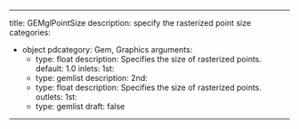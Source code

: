 
---
title: GEMglPointSize
description: specify the rasterized point size
categories:
  - object
pdcategory: Gem, Graphics
arguments:
    - type: float
      description: Specifies the size of rasterized points.
      default: 1.0
inlets:
  1st:
    - type: gemlist
      description:
  2nd:
    - type: float
      description: Specifies the size of rasterized points.
outlets:
  1st:
    - type: gemlist
draft: false
---

